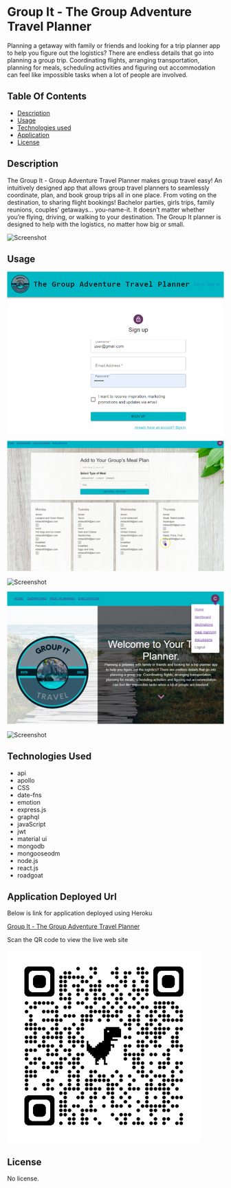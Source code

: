 # Group It - The Group Adventure Travel Planner
Planning a getaway with family or friends and looking for a trip planner app to help you figure out the logistics? 
There are endless details that go into planning a group trip. Coordinating flights, arranging transportation, planning for meals, scheduling activities and figuring out accommodation can feel like impossible tasks when a lot of people are involved.

## Table Of Contents

- [Description](#description)
- [Usage](#usage)
- [Technologies used](#technologies-used)
- [Application](#application-deployed-url)
- [License](#license)

## Description

The Group It - Group Adventure Travel Planner makes group travel easy! An intuitively designed app that allows group travel planners to seamlessly coordinate, plan, and book group trips all in one place. From voting on the destination, to sharing flight bookings!
Bachelor parties, girls trips, family reunions, couples’ getaways… you-name-it. It doesn’t matter whether you’re flying, driving, or walking to your destination. The Group It planner is designed to help with the logistics, no matter how big or small.


![Screenshot](/adventure-planner/client/src/assets/images/group-it-dashboard.gif)


## Usage

![Screenshot](./client/src/assets/images/signup.png)

![Screenshot](./client/src/assets/images/group-it-mealplan.png)

![Screenshot](./client/src/assets/images/group-it-discussions.gif)

![Screenshot](./client/src/assets/images/group-it-profile-setting.png)

![Screenshot](./client/src/assets/images/group-it-destinations.gif)


## Technologies Used

- api
- apollo
- CSS
- date-fns
- emotion
- express.js
- graphql
- javaScript
- jwt
- material ui
- mongodb
- mongooseodm
- node.js
- react.js
- roadgoat


## Application Deployed Url

Below is link for application deployed using Heroku

[Group It - The Group Adventure Travel Planner](https://group-it-travel-planner.herokuapp.com/)

Scan the QR code to view the live web site

![Group It - The Group Adventure Travel Planner QR](./client/src/assets/images/qrcode_group-it-travel-planner.herokuapp.com.png)

## License

No license.
